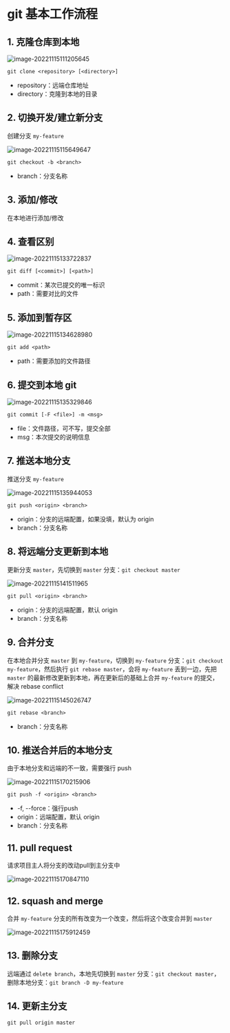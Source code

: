 # git 基本工作流程

## 1. 克隆仓库到本地

![image-20221115111205645](./assets/GitBasicFlow_1.png)

```shell
git clone <repository> [<directory>]
```

- repository：远端仓库地址
- directory：克隆到本地的目录

## 2. 切换开发/建立新分支

创建分支 `my-feature`

![image-20221115115649647](./assets/GitBasicFlow_2.png)

```shell
git checkout -b <branch>
```

- branch：分支名称

## 3. 添加/修改

在本地进行添加/修改

## 4. 查看区别

![image-20221115133722837](./assets/GitBasicFlow_3.png)

```shell
git diff [<commit>] [<path>]
```

- commit：某次已提交的唯一标识
- path：需要对比的文件

## 5. 添加到暂存区

![image-20221115134628980](./assets/GitBasicFlow_4.png)

```shell
git add <path>
```

- path：需要添加的文件路径

## 6. 提交到本地 git

![image-20221115135329846](./assets/GitBasicFlow_5.png)

```shell
git commit [-F <file>] -m <msg>
```

- file：文件路径，可不写，提交全部
- msg：本次提交的说明信息

## 7. 推送本地分支

推送分支 `my-feature`

![image-20221115135944053](./assets/GitBasicFlow_6.png)

```shell
git push <origin> <branch>
```


- origin：分支的远端配置，如果没填，默认为 origin
- branch：分支名称

## 8. 将远端分支更新到本地

更新分支 `master`，先切换到 `master` 分支：`git checkout master`

![image-20221115141511965](./assets/GitBasicFlow_7.png)

```shell
git pull <origin> <branch>
```

- origin：分支的远端配置，默认 origin
- branch：分支名称

## 9. 合并分支

在本地合并分支 `master` 到 `my-feature`，切换到 `my-feature` 分支：`git checkout my-feature`，然后执行 `git rebase master`，会将 `my-feature` 丢到一边，先把 `master` 的最新修改更新到本地，再在更新后的基础上合并 `my-feature` 的提交，解决 rebase conflict

![image-20221115145026747](./assets/GitBasicFlow_8.png)

```shell
git rebase <branch>
```

- branch：分支名称

## 10. 推送合并后的本地分支

由于本地分支和远端的不一致，需要强行 push

![image-20221115170215906](./assets/GitBasicFlow_9.png)

```shell
git push -f <origin> <branch>
```

- -f, --force：强行push
- origin：远端配置，默认 origin
- branch：分支名称

## 11. pull request

请求项目主人将分支的改动pull到主分支中

![image-20221115170847110](./assets/GitBasicFlow_10.png)

## 12. squash and merge

合并 `my-feature` 分支的所有改变为一个改变，然后将这个改变合并到 `master`

![image-20221115175912459](./assets/GitBasicFlow_11.png)

## 13. 删除分支

远端通过 `delete branch`，本地先切换到 `master` 分支：`git checkout master`，删除本地分支：`git branch -D my-feature`

## 14. 更新主分支

```shell
git pull origin master
```





<!-- 完成标志, 看不到, 请忽略! -->
